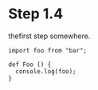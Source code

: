 # Step 1.4

thefirst step somewhere.

    import foo from "bar";

    def Foo () {
      console.log(foo);
    }

